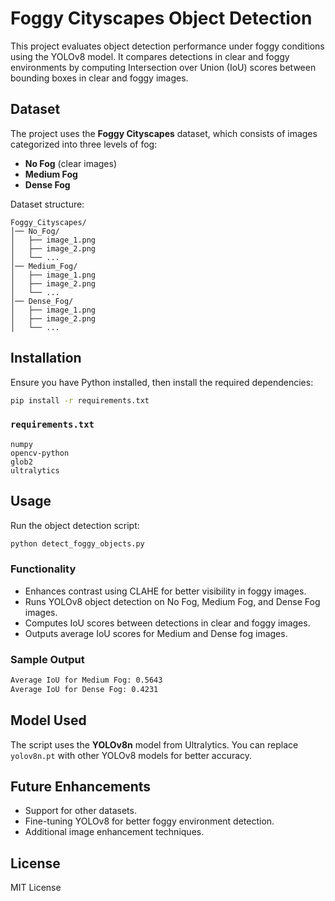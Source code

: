 # Foggy Cityscapes Object Detection

This project evaluates object detection performance under foggy conditions using the YOLOv8 model. It compares detections in clear and foggy environments by computing Intersection over Union (IoU) scores between bounding boxes in clear and foggy images.

## Dataset

The project uses the **Foggy Cityscapes** dataset, which consists of images categorized into three levels of fog:
- **No Fog** (clear images)
- **Medium Fog**
- **Dense Fog**

Dataset structure:
```
Foggy_Cityscapes/
│── No_Fog/
│   ├── image_1.png
│   ├── image_2.png
│   └── ...
│── Medium_Fog/
│   ├── image_1.png
│   ├── image_2.png
│   └── ...
│── Dense_Fog/
│   ├── image_1.png
│   ├── image_2.png
│   └── ...
```

## Installation

Ensure you have Python installed, then install the required dependencies:

```bash
pip install -r requirements.txt
```

### `requirements.txt`
```
numpy
opencv-python
glob2
ultralytics
```

## Usage

Run the object detection script:

```bash
python detect_foggy_objects.py
```

### Functionality
- Enhances contrast using CLAHE for better visibility in foggy images.
- Runs YOLOv8 object detection on No Fog, Medium Fog, and Dense Fog images.
- Computes IoU scores between detections in clear and foggy images.
- Outputs average IoU scores for Medium and Dense fog images.

### Sample Output
```bash
Average IoU for Medium Fog: 0.5643
Average IoU for Dense Fog: 0.4231
```

## Model Used
The script uses the **YOLOv8n** model from Ultralytics. You can replace `yolov8n.pt` with other YOLOv8 models for better accuracy.

## Future Enhancements
- Support for other datasets.
- Fine-tuning YOLOv8 for better foggy environment detection.
- Additional image enhancement techniques.

## License
MIT License

